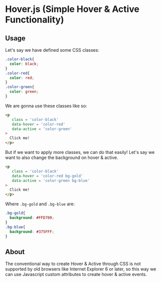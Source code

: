 # Hover.js (Simple Hover & Active Functionality)

## Usage
Let's say we have defined some CSS classes:
```css
.color-black{
  color: black;
}
.color-red{
  color: red;
}
.color-green{
  color: green;
}
```

We are gonna use these classes like so:
```html
<p
   class = 'color-black'
   data-hover = 'color-red'
   data-active = 'color-green'
>
  Click me!
</p>
```

But if we want to apply more classes, we can do that easily!
Let's say we want to also change the background on hover & active.
```html
<p
   class = 'color-black'
   data-hover = 'color-red bg-gold'
   data-active = 'color-green bg-blue'
>
  Click me!
</p>
```

Where `.bg-gold` and `.bg-blue` are:
```css
.bg-gold{
  background: #FFD700;
}
.bg-blue{
  background: #375FFF;
}
```

## About
The conventional way to create Hover & Active through CSS is not supported by old browsers like Internet Explorer 6 or later, so this way we can use Javascript custom attributes to create hover & active events.
